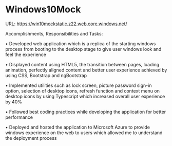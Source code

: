 # Windows10Mock

URL: https://win10mockstatic.z22.web.core.windows.net/

Accomplishments, Responsibilities and Tasks:

•	Developed web application which is a replica of the starting windows process from booting to the desktop stage to give user windows look and feel the experience

•	Displayed content using HTML5, the transition between pages, loading animation, perfectly aligned content and better user experience achieved by using CSS, Bootstrap and ngBootstrap

•	Implemented utilities such as lock screen, picture password sign-in option, selection of desktop icons, refresh function and context menu on desktop icons by using Typescript which increased overall user experience by 40%

•	Followed best coding practices while developing the application for better performance

•	Deployed and hosted the application to Microsoft Azure to provide windows experience on the web to users which allowed me to understand the deployment process



